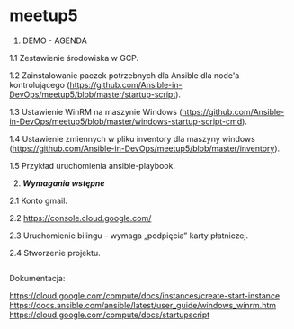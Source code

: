 # meetup5

1. DEMO - AGENDA

1.1 Zestawienie środowiska w GCP.

1.2 Zainstalowanie paczek potrzebnych dla Ansible dla node'a kontrolującego (https://github.com/Ansible-in-DevOps/meetup5/blob/master/startup-script).

1.3 Ustawienie WinRM na maszynie Windows (https://github.com/Ansible-in-DevOps/meetup5/blob/master/windows-startup-script-cmd).

1.4 Ustawienie zmiennych w pliku inventory dla maszyny windows (https://github.com/Ansible-in-DevOps/meetup5/blob/master/inventory).

1.5 Przykład uruchomienia ansible-playbook.

2. ***Wymagania wstępne***

2.1 Konto gmail.

2.2 https://console.cloud.google.com/

2.3 Uruchomienie bilingu – wymaga „podpięcia” karty płatniczej.

2.4 Stworzenie projektu.


```bash
```
Dokumentacja:

https://cloud.google.com/compute/docs/instances/create-start-instance
https://docs.ansible.com/ansible/latest/user_guide/windows_winrm.htm
https://cloud.google.com/compute/docs/startupscript


